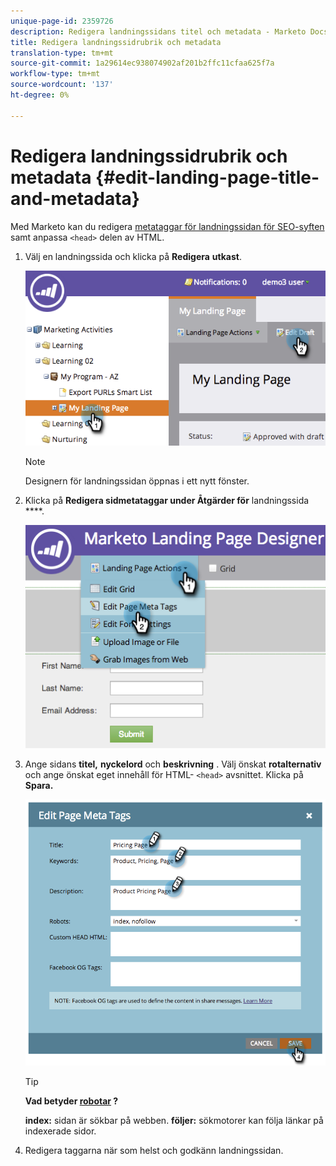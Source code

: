 ```yaml
---
unique-page-id: 2359726
description: Redigera landningssidans titel och metadata - Marketo Docs - Produktdokumentation
title: Redigera landningssidrubrik och metadata
translation-type: tm+mt
source-git-commit: 1a29614ec938074902af201b2ffc11cfaa625f7a
workflow-type: tm+mt
source-wordcount: '137'
ht-degree: 0%

---
```



# Redigera landningssidrubrik och metadata {#edit-landing-page-title-and-metadata}

Med Marketo kan du redigera [metataggar för landningssidan för SEO-syften](http://www.w3schools.com/tags/tag_meta.asp) samt anpassa `<head>` delen av HTML.

1. Välj en landningssida och klicka på **Redigera** **utkast**.

   ![](assets/image2014-9-17-11-3a39-3a21.png)

   >[!NOTE]
   >
   >Designern för landningssidan öppnas i ett nytt fönster.

1. Klicka på **Redigera sidmetataggar under Åtgärder för** landningssida ****.

   ![](assets/image2014-9-17-11-3a39-3a32.png)

1. Ange sidans **titel,** **nyckelord** och **beskrivning** . Välj önskat **rotalternativ** och ange önskat eget innehåll för HTML- `<head>` avsnittet. Klicka på **Spara.**

   ![](assets/image2014-9-17-11-3a39-3a50.png)

   >[!TIP]
   >
   >**Vad betyder [robotar](http://www.robotstxt.org/meta.html) ?**
   >
   >
   >**index:** sidan är sökbar på webben. **följer:** sökmotorer kan följa länkar på indexerade sidor.

1. Redigera taggarna när som helst och godkänn landningssidan.

